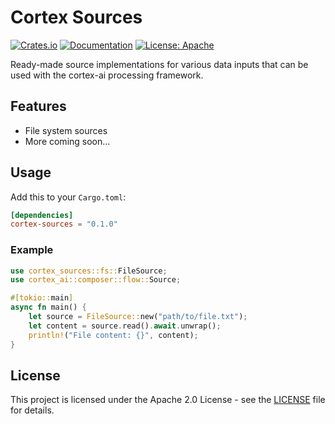 # Cortex Sources

[![Crates.io](https://img.shields.io/crates/v/cortex-sources.svg)](https://crates.io/crates/cortex-sources)
[![Documentation](https://docs.rs/cortex-sources/badge.svg)](https://docs.rs/cortex-sources)
[![License: Apache](https://img.shields.io/badge/License-Apache-blue.svg)](https://opensource.org/license/apache-2-0)

Ready-made source implementations for various data inputs that can be used with the cortex-ai processing framework.

## Features

- File system sources
- More coming soon...

## Usage

Add this to your `Cargo.toml`:

```toml
[dependencies]
cortex-sources = "0.1.0"
```

### Example

```rust
use cortex_sources::fs::FileSource;
use cortex_ai::composer::flow::Source;

#[tokio::main]
async fn main() {
    let source = FileSource::new("path/to/file.txt");
    let content = source.read().await.unwrap();
    println!("File content: {}", content);
}
```

## License

This project is licensed under the Apache 2.0 License - see the [LICENSE](../LICENSE) file for details. 